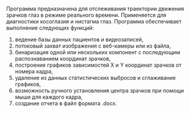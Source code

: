 Программа предназначена для отслеживания траектории движения зрачков глаз в режиме реального времени. Применяется для диагностики косоглазия и нистагма глаз. 
Программа обеспечивает выполнение следующих функций: 
1. ведение базы данных пациентов и видеозаписей,
2. потоковый захват изображения с веб-камеры или из файла,
3. бинаризация одной или нескольких компонент с последующим распознаванием координат зрачков,
4. построение графиков зависимостей X и Y координат зрачков от номера кадра,
5. удаление из данных статистических выбросов и сглаживание графиков,
6.  возможность ручного установления центра зрачков при помощи мыши для каждого кадра,
7.  создание отчета в файл формата .docx.
